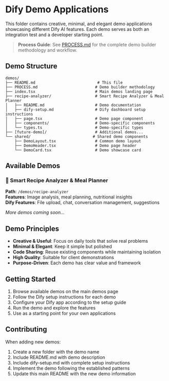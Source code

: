 # Dify Demo Applications

This folder contains creative, minimal, and elegant demo applications showcasing different Dify AI features. Each demo serves as both an integration test and a developer starting point.

> **Process Guide**: See [PROCESS.md](./PROCESS.md) for the complete demo builder methodology and workflow.

## Demo Structure

```
demos/
├── README.md                           # This file
├── PROCESS.md                         # Demo builder methodology
├── index.tsx                          # Main demos landing page
├── recipe-analyzer/                   # Smart Recipe Analyzer & Meal Planner
│   ├── README.md                      # Demo documentation
│   ├── dify-setup.md                  # Dify dashboard setup instructions
│   ├── page.tsx                       # Demo page component
│   ├── components/                    # Demo-specific components
│   └── types.ts                       # Demo-specific types
├── [future-demo]/                     # Additional demos...
└── shared/                           # Shared demo components
    ├── DemoLayout.tsx                 # Common demo layout
    ├── DemoHeader.tsx                 # Demo page header
    └── DemoCard.tsx                   # Demo showcase card
```

## Available Demos

### 🍳 Smart Recipe Analyzer & Meal Planner

**Path**: `/demos/recipe-analyzer`  
**Features**: Image analysis, meal planning, nutritional insights  
**Dify Features**: File upload, chat, conversation management, suggestions

_More demos coming soon..._

## Demo Principles

- **Creative & Useful**: Focus on daily tools that solve real problems
- **Minimal & Elegant**: Keep it simple but polished
- **Code Sharing**: Reuse existing components while maintaining isolation
- **High Quality**: Suitable for client demonstrations
- **Purpose-Driven**: Each demo has clear value and framework

## Getting Started

1. Browse available demos on the main demos page
2. Follow the Dify setup instructions for each demo
3. Configure your Dify app according to the setup guide
4. Run the demo and explore the features
5. Use as a starting point for your own applications

## Contributing

When adding new demos:

1. Create a new folder with the demo name
2. Include README.md with demo description
3. Include dify-setup.md with complete setup instructions
4. Implement the demo following the established patterns
5. Update this main README with the new demo information
